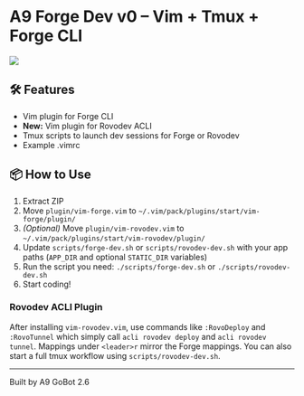 # A9 Forge Dev v0 – Vim + Tmux + Forge CLI
![](https://a9group.net/a9logo.png)

## 🛠 Features
- Vim plugin for Forge CLI
- **New:** Vim plugin for Rovodev ACLI
- Tmux scripts to launch dev sessions for Forge or Rovodev
- Example .vimrc

## 📦 How to Use

1. Extract ZIP
2. Move `plugin/vim-forge.vim` to `~/.vim/pack/plugins/start/vim-forge/plugin/`
3. *(Optional)* Move `plugin/vim-rovodev.vim` to `~/.vim/pack/plugins/start/vim-rovodev/plugin/`
4. Update `scripts/forge-dev.sh` or `scripts/rovodev-dev.sh` with your app paths
   (`APP_DIR` and optional `STATIC_DIR` variables)
5. Run the script you need: `./scripts/forge-dev.sh` or `./scripts/rovodev-dev.sh`
6. Start coding!

### Rovodev ACLI Plugin

After installing `vim-rovodev.vim`, use commands like `:RovoDeploy` and `:RovoTunnel`
which simply call `acli rovodev deploy` and `acli rovodev tunnel`.  Mappings under
`<leader>r` mirror the Forge mappings.
You can also start a full tmux workflow using `scripts/rovodev-dev.sh`.

---
Built by A9 GoBot 2.6 

